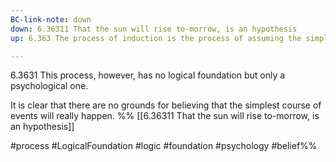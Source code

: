 ```yaml
---
BC-link-note: down
down: 6.36311 That the sun will rise to-morrow, is an hypothesis
up: 6.363 The process of induction is the process of assuming the simplest law that can be made to harmonize with our experience.

---
```

6.3631 This process, however, has no logical foundation but only a psychological one.

It is clear that there are no grounds for believing that the simplest course of events will really happen.
%%
[[6.36311 That the sun will rise to-morrow, is an hypothesis]]

#process #LogicalFoundation #logic #foundation #psychology #belief%%